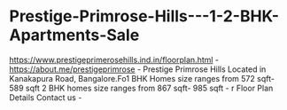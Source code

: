 # Prestige-Primrose-Hills---1-2-BHK-Apartments-Sale
https://www.prestigeprimerosehills.ind.in/floorplan.html - https://about.me/prestigeprimrose - Prestige Primrose Hills Located in  Kanakapura Road, Bangalore.Fo1 BHK Homes size ranges from 572 sqft- 589 sqft 2 BHK homes size ranges from 867 sqft- 985 sqft - r Floor Plan Details Contact us - 
